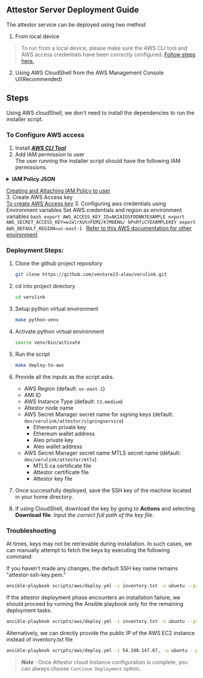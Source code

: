 ## Attestor Server Deployment Guide
The attestor service can be deployed using two method
1. From local device
> To run from a local device, please make sure the AWS CLI tool and AWS access credentials have been correctly configured. 
  [Follow steps here.](#to-configure-aws-access) 
2. Using AWS CloudShell from the AWS Management Console UI(Recommended)
## Steps

Using AWS cloudShell, we don't need to install the dependencies to run the installer script.

### To Configure AWS access
1. Install [_**AWS CLI Tool**_](https://docs.aws.amazon.com/cli/latest/userguide/getting-started-install.html)  
2. Add IAM permission to user  
The user running the installer script should have the following IAM permissions.
  <details>
  <summary><strong>IAM Policy JSON</strong></summary>

  ```json
  {
  "Version": "2012-10-17",
  "Statement": [
  	{
  		"Sid": "Statement1",
  		"Effect": "Allow",
  		"Action": [
  			"ec2:AssociateIamInstanceProfile",
  			"ec2:CreateKeyPair",
  			"ec2:DescribeImages",
  			"ec2:CreateTags",
  			"ec2:DescribeSecurityGroups",
  			"ec2:CreateSecurityGroup",
  			"ec2:AuthorizeSecurityGroupIngress",
  			"ec2:DescribeInstances",
  			"ec2:RunInstances",
  			"ec2:TerminateInstances"
  		],
  		"Resource": "*"
  	},
  	{
  		"Sid": "PolicyStatementToAllowUserToPassOneSpecificRole",
  		"Effect": "Allow",
  		"Action": [
  			"iam:PassRole"
  		],
  		"Resource": "arn:aws:iam::714859998736:role/centralized-relay-kms"
  	},
  	{
  		"Sid": "CentralizedRelayKmsPolicy",
  		"Effect": "Allow",
  		"Action": "kms:*",
  		"Resource": "*"
  	},
  	{
  		"Sid": "AllowViewAccountInfo",
  		"Effect": "Allow",
  		"Action": [
  			"iam:GetAccountPasswordPolicy",
  			"iam:GetAccountSummary"
  		],
  		"Resource": "*"
  	},
  	{
  		"Sid": "AllowManageOwnPasswords",
  		"Effect": "Allow",
  		"Action": [
  			"iam:ChangePassword",
  			"iam:GetUser"
  		],
  		"Resource": "arn:aws:iam::*:user/${aws:username}"
  	},
  	{
  		"Sid": "AllowManageOwnAccessKeys",
  		"Effect": "Allow",
  		"Action": [
  			"iam:CreateAccessKey",
  			"iam:DeleteAccessKey",
  			"iam:ListAccessKeys",
  			"iam:UpdateAccessKey",
  			"iam:GetAccessKeyLastUsed"
  		],
  		"Resource": "arn:aws:iam::*:user/${aws:username}"
  	},
  	{
  		"Sid": "AllowManageOwnSSHPublicKeys",
  		"Effect": "Allow",
  		"Action": [
  			"iam:DeleteSSHPublicKey",
  			"iam:GetSSHPublicKey",
  			"iam:ListSSHPublicKeys",
  			"iam:UpdateSSHPublicKey",
  			"iam:UploadSSHPublicKey"
  		],
  		"Resource": "arn:aws:iam::*:user/${aws:username}"
  	},
  	{
  		"Sid": "VisualEditor0",
  		"Effect": "Allow",
  		"Action": [
  			"iam:CreateInstanceProfile",
  			"iam:UpdateAssumeRolePolicy",
  			"iam:PutUserPermissionsBoundary",
  			"iam:AttachUserPolicy",
  			"iam:CreateRole",
  			"iam:AttachRolePolicy",
  			"iam:PutRolePolicy",
  			"iam:AddRoleToInstanceProfile",
  			"iam:CreateAccessKey",
  			"iam:CreatePolicy",
  			"iam:PassRole",
  			"iam:DetachRolePolicy",
  			"iam:AttachGroupPolicy",
  			"iam:PutUserPolicy",
  			"iam:DetachGroupPolicy",
  			"iam:CreatePolicyVersion",
  			"iam:DetachUserPolicy",
  			"iam:PutGroupPolicy",
  			"iam:SetDefaultPolicyVersion",
  			"iam:TagRole",
  			"iam:GetRole",
  			"iam:GetInstanceProfile",
  			"cloudshell:*"
  		],
  		"Resource": "*"
  	},
  	{
  		"Effect": "Allow",
  		"Action": "s3:ListAllMyBuckets",
  		"Resource": "*"
  	},
  	{
  		"Effect": "Allow",
  		"Action": [
  			"secretsmanager:DescribeSecret",
  			"secretsmanager:GetSecretValue",
  			"secretsmanager:CreateSecret"
  		],
  		"Resource": "*"
  	}
  ]
  }
  ```
</details>  

[Creating and Attaching IAM Policy to user](https://docs.aws.amazon.com/IAM/latest/UserGuide/tutorial_managed-policies.html)  
3. Create AWS Access key  
    [To create AWS Access key](https://docs.aws.amazon.com/IAM/latest/UserGuide/id_credentials_access-keys.html#Using_CreateAccessKey)
3. Configuring aws credentials using Environment variables
    Set AWS credentials and region as environment variables
    ```bash
    export AWS_ACCESS_KEY_ID=AKIAIOSFODNN7EXAMPLE
    export AWS_SECRET_ACCESS_KEY=wJalrXUtnFEMI/K7MDENG/ bPxRfiCYEXAMPLEKEY
    export AWS_DEFAULT_REGION=us-east-1
    ```
    [Refer to this AWS documentation for other environment](https://docs.aws.amazon.com/cli/latest/userguide/cli-configure-envvars.html#envvars-set)

### Deployment Steps:
1. Clone the github project repository
    ```bash
    git clone https://github.com/venture23-aleo/verulink.git
    ```
2. cd into project directory 
   ```bash
   cd verulink
   ```
3. Setup python virtual environment
    ```bash
    make python-venv
    ```
2. Activate python virtual environment
    ```bash
    source venv/bin/activate
    ```
2. Run the script
    ```bash
    make deploy-to-aws
    ```
3. Provide all the inputs as the script asks.
    * AWS Region (default: `us-east-1`)
    * AMI ID
    * AWS Instance Type (default: `t3.medium`)
    * Attestor node name
    * AWS Secret Manager secret name for signing keys (default: `dev/verulink/attestor/signingservice`)
        - Ethereum private key
        - Ethereum wallet address
        - Aleo private key
        - Aleo wallet address
    * AWS Secret Manager secret name MTLS secret name (default: `dev/verulink/attestor/mtls`)
        - MTLS ca certificate file
        - Attestor certificate file
        - Attestor key file


4. Once successfully deployed, save the SSH key of the machine located in your home directory.
5. If using CloudShell, download the key by going to **Actions** and selecting **Download file**. _Input the correct full path of the key file_.

### Troubleshooting
At times, keys may not be retrievable during installation. In such cases, we can manually attempt to fetch the keys by executing the following command:

If you haven't made any changes, the default SSH key name remains "attestor-ssh-key.pem."
```bash
ansible-playbook scripts/aws/deploy.yml -i inventory.txt -u ubuntu --private-key=<ssh_key_name> --tags debug,retrieve_secret

```

If the attestor deployment phase encounters an installation failure, we should proceed by running the Ansible playbook only for the remaining deployment tasks.

```bash
ansible-playbook scripts/aws/deploy.yml -i inventory.txt -u ubuntu --private-key=<ssh_key_name>
```
Alternatively, we can directly provide the public IP of the AWS EC2 instance instead of inventory.txt file
```bash
ansible-playbook scripts/aws/deploy.yml -i 54.198.147.67, -u ubuntu --private-key attestor-ssh-key.pem
```
> _**Note**_ : Once Attestor cloud instance configuration is complete, you can always choose `Continue Deployment` option. 


